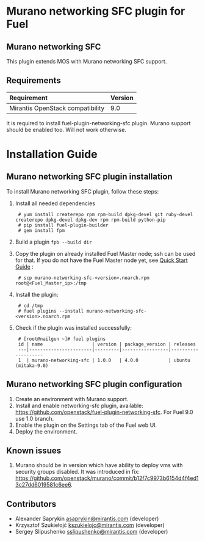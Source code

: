 Murano networking SFC plugin for Fuel
=======================

Murano networking SFC
--------------

This plugin extends MOS with Murano networking SFC support.

Requirements
------------

| Requirement                      | Version |
|:---------------------------------|:--------|
| Mirantis OpenStack compatibility | 9.0     |

It is required to install fuel-plugin-networking-sfc plugin. Murano support should be enabled too.
Will not work otherwise.

Installation Guide
==================

Murano networking SFC plugin installation
---------------------------

To install Murano networking SFC plugin, follow these steps:

1. Install all needed dependencies

        # yum install createrepo rpm rpm-build dpkg-devel git ruby-devel createrepo dpkg-devel dpkg-dev rpm rpm-build python-pip
        # pip install fuel-plugin-builder
        # gem install fpm

2. Build a plugin `fpb --build dir`

3. Copy the plugin on already installed Fuel Master node; ssh can be used for
    that. If you do not have the Fuel Master node yet, see
    [Quick Start Guide](https://software.mirantis.com/quick-start/) :

        # scp murano-networking-sfc-<version>.noarch.rpm root@<Fuel_Master_ip>:/tmp

4. Install the plugin:

        # cd /tmp
        # fuel plugins --install murano-networking-sfc-<version>.noarch.rpm

5. Check if the plugin was installed successfully:

        # [root@nailgun ~]# fuel plugins
        id | name                  | version | package_version | releases
        ---|-----------------------|---------|-----------------|--------------------
        1  | murano-networking-sfc | 1.0.0   | 4.0.0           | ubuntu (mitaka-9.0)

Murano networking SFC plugin configuration
----------------------------

1. Create an environment with Murano support.
2. Install and enable networking-sfc plugin, available: https://github.com/openstack/fuel-plugin-networking-sfc. For Fuel 9.0 use 1.0 branch.
3. Enable the plugin on the Settings tab of the Fuel web UI.
4. Deploy the environment.

Known issues
------------

1. Murano should be in version which have ability to deploy vms with security groups disabled. It was introduced in fix: https://github.com/openstack/murano/commit/b12f7c9973b6154d4f4ed13c27dd6019581c6ee6.

Contributors
------------

 * Alexander Saprykin <asaprykin@mirantis.com> (developer)
 * Krzysztof Szukiełojć <kszukielojc@mirantis.com> (developer)
 * Sergey Slipushenko <sslipushenko@mirantis.com> (developer)
